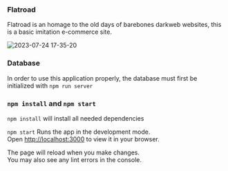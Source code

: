 ### Flatroad

Flatroad is an homage to the old days of barebones darkweb websites, this is a basic imitation e-commerce site.

![2023-07-24 17-35-20](https://github.com/maiyuzhe/Flatroad/assets/100047986/d0cf9c7e-4258-4d7d-b484-7c6282b8ce7a)

### Database

In order to use this application properly, the database must first be initialized with `npm run server`

### `npm install` and `npm start`

`npm install` will install all needed dependencies

`npm start` Runs the app in the development mode.\
Open [http://localhost:3000](http://localhost:3000) to view it in your browser.

The page will reload when you make changes.\
You may also see any lint errors in the console.

